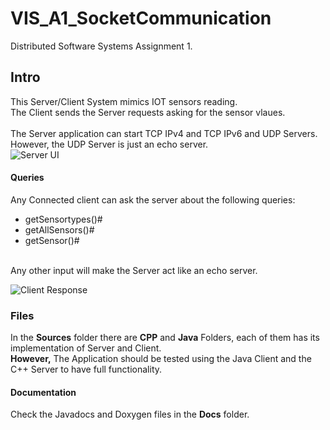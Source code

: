 # VIS_A1_SocketCommunication
Distributed Software Systems Assignment 1.

## Intro
This Server/Client System mimics IOT sensors reading. <br>
The Client sends the Server requests asking for the sensor vlaues.
<br><br>
The Server application can start TCP IPv4 and TCP IPv6 and UDP Servers. However, the UDP Server is just an echo server.
<br>
![Server UI](https://i.imgur.com/PDwbMPB.png)

#### Queries
Any Connected client can ask the server about the following queries:
 - getSensortypes()#
 - getAllSensors()#
 - getSensor(<SENSORNAME>)#
<br>
Any other input will make the Server act like an echo server.

![Client Response](https://i.imgur.com/K7EFVqi.png)


### Files
In the **Sources** folder there are **CPP** and **Java** Folders, each of them has its implementation of Server and Client.
<br> **However,** The Application should be tested using the Java Client and the C++ Server to have full functionality.

#### Documentation
Check the Javadocs and Doxygen files in the **Docs** folder.

